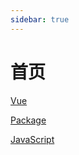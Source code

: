 ```yaml
---
sidebar: true
---
```


# 首页

[Vue](/pages/vue/index.md)

[Package](./../pages/package/index.md)

[JavaScript](../pages/js/index.md)

<TButton />
